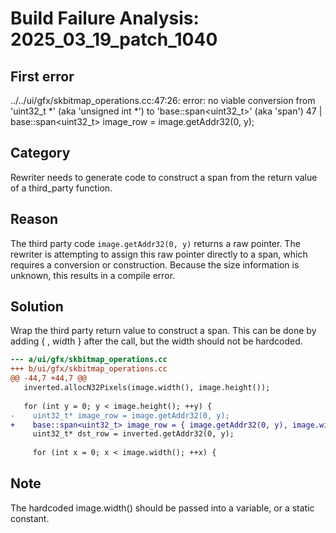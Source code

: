 # Build Failure Analysis: 2025_03_19_patch_1040

## First error

../../ui/gfx/skbitmap_operations.cc:47:26: error: no viable conversion from 'uint32_t *' (aka 'unsigned int *') to 'base::span<uint32_t>' (aka 'span<unsigned int>')
   47 |     base::span<uint32_t> image_row = image.getAddr32(0, y);

## Category
Rewriter needs to generate code to construct a span from the return value of a third_party function.

## Reason
The third party code `image.getAddr32(0, y)` returns a raw pointer. The rewriter is attempting to assign this raw pointer directly to a span, which requires a conversion or construction. Because the size information is unknown, this results in a compile error.

## Solution
Wrap the third party return value to construct a span.  This can be done by adding { , width } after the call, but the width should not be hardcoded.

```diff
--- a/ui/gfx/skbitmap_operations.cc
+++ b/ui/gfx/skbitmap_operations.cc
@@ -44,7 +44,7 @@
   inverted.allocN32Pixels(image.width(), image.height());
 
   for (int y = 0; y < image.height(); ++y) {
-    uint32_t* image_row = image.getAddr32(0, y);
+    base::span<uint32_t> image_row = { image.getAddr32(0, y), image.width() };
     uint32_t* dst_row = inverted.getAddr32(0, y);
 
     for (int x = 0; x < image.width(); ++x) {

```

## Note
The hardcoded image.width() should be passed into a variable, or a static constant.